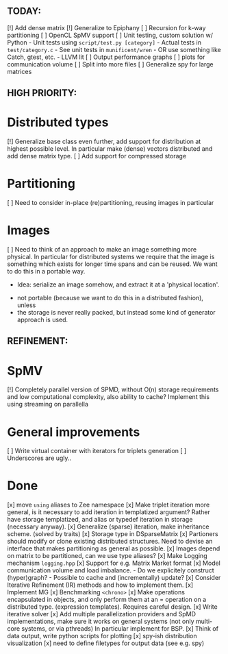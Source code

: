 TODAY:
------
[!] Add dense matrix
[!] Generalize to Epiphany
[ ] Recursion for k-way partitioning
[ ] OpenCL SpMV support
[ ] Unit testing, custom solution w/ Python
    - Unit tests using `script/test.py [category]`
    - Actual tests in  `test/category.c`
    - See unit tests in `munificent/wren`
    - OR use something like Catch, gtest, etc.
    - LLVM lit
[ ] Output performance graphs
    [ ] plots for communication volume
[ ] Split into more files
[ ] Generalize spy for large matrices

HIGH PRIORITY:
--------------

# Distributed types
[!] Generalize base class even further, add support for distribution at highest
possible level. In particular make (dense) vectors distributed and add
dense matrix type.
[ ] Add support for compressed storage

# Partitioning
[ ] Need to consider in-place (re)partitioning, reusing images in particular

# Images
[ ] Need to think of an approach to make an image something more physical.
In particular for distributed systems we require that the image is something
which exists for longer time spans and can be reused. We want to do this in
a portable way.
- Idea: serialize an image somehow, and extract it at a 'physical location'.
 * not portable (because we want to do this in a distributed fashion), unless
 * the storage is never really packed, but instead some kind of generator
   approach is used.

REFINEMENT:
-----------

# SpMV
[!] Completely parallel version of SPMD, without O(n) storage
requirements and low computational complexity, also ability to cache?
Implement this using streaming on parallella

# General improvements
[ ] Write virtual container with iterators for triplets generation
[ ] Underscores are ugly..

# Done
[x] move `using` aliases to Zee namespace
[x] Make triplet iteration more general, is it necessary to add iteration in
templatized argument? Rather have storage templatized, and alias or typedef
iteration in storage (necessary anyway).
[x] Generalize (sparse) iteration, make inheritance scheme. (solved by traits)
[x] Storage type in DSparseMatrix
[x] Partioners should modify or clone existing distributed structures.
Need to devise an interface that makes partitioning as general as possible.
[x] Images depend on matrix to be partitioned, can we use type aliases?
[x] Make Logging mechanism `logging.hpp`
[x] Support for e.g. Matrix Market format
[x] Model communication volume and load imbalance.
    - Do we explicitely construct (hyper)graph?
    - Possible to cache and (incrementally) update?
[x] Consider Iterative Refinement (IR) methods and how to implement them.
[x] Implement MG
[x] Benchmarking `<chrono>`
[x] Make operations encapsulated in objects, and only perform them at an
= operation on a distributed type. (expression templates).  Requires careful
design.
[x] Write iterative solver
[x] Add multiple parallelization providers and SpMD implementations, make sure
it works on general systems (not only multi-core systems, or via pthreads)
In particular implement for BSP.
[x] Think of data output, write python scripts for plotting
[x] spy-ish distribution visualization
[x] need to define filetypes for output data (see e.g. spy)
